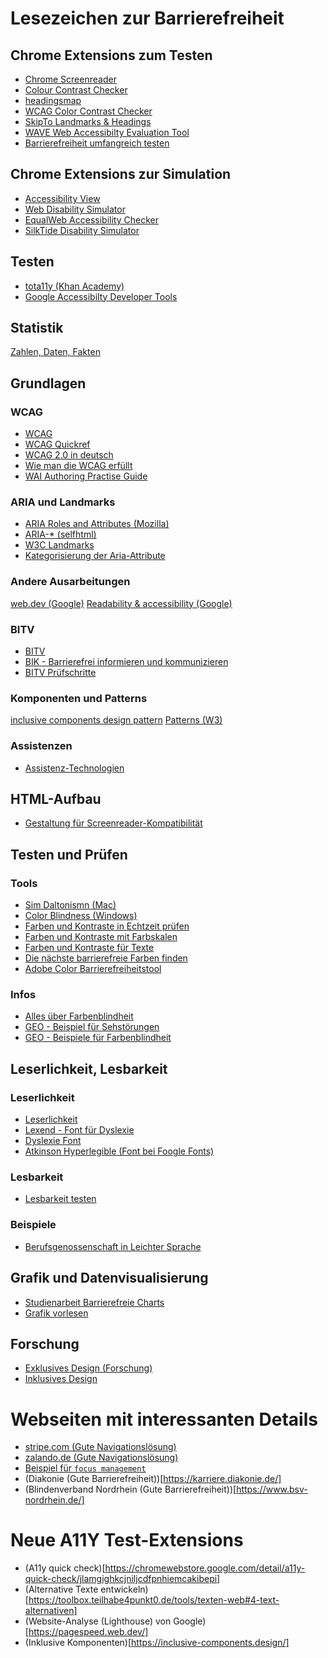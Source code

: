 # Lesezeichen zur Barrierefreiheit

## Chrome Extensions zum Testen

-   [Chrome Screenreader](https://chrome.google.com/webstore/detail/screen-reader/kgejglhpjiefppelpmljglcjbhoiplfn/related?hl=de)
-   [Colour Contrast Checker](https://chrome.google.com/webstore/detail/colour-contrast-checker/nmmjeclfkgjdomacpcflgdkgpphpmnfe?hl=de)
-   [headingsmap](https://chrome.google.com/webstore/detail/headingsmap/flbjommegcjonpdmenkdiocclhjacmbi?hl=de)
-   [WCAG Color Contrast Checker](https://chrome.google.com/webstore/detail/wcag-color-contrast-check/plnahcmalebffmaghcpcmpaciebdhgdf?hl=de)
-   [SkipTo Landmarks & Headings](https://chrome.google.com/webstore/detail/skipto-landmarks-headings/fjkpbfcodhflpdildjbmdhhmcoplghgf)
-   [WAVE Web Accessibilty Evaluation Tool](https://wave.webaim.org/extension/)
-   [Barrierefreiheit umfangreich testen](https://chromewebstore.google.com/detail/arc-toolkit/chdkkkccnlfncngelccgbgfmjebmkmce?utm_source=ext_app_menu)

## Chrome Extensions zur Simulation

-   [Accessibility View](https://chrome.google.com/webstore/detail/accessibility-view/ekpmnemcmjcimpnmofmiaeoggjkjohjg?hl=de)
-   [Web Disability Simulator](https://chrome.google.com/webstore/detail/web-disability-simulator/olioanlbgbpmdlgjnnampnnlohigkjla?hl=de)
-   [EqualWeb Accessibility Checker](https://chrome.google.com/webstore/detail/equalweb-accessibility-ch/imemciokfejbnonkkinhcdfigdilcllg?hl=de)
-   [SilkTide Disability Simulator](https://silktide.com/tools/toolbar/)

## Testen

-   [tota11y (Khan Academy)](https://khan.github.io/tota11y/)
-   [Google Accessibilty Developer Tools](https://github.com/GoogleChrome/accessibility-developer-tools)

## Statistik

[Zahlen, Daten, Fakten](https://www.bgw-online.de/bgw-online-de/service/medien-arbeitshilfen/medien-center/behindertenhilfe-in-deutschland-zahlen-daten-fakten-20896)

## Grundlagen

### WCAG

-   [WCAG](https://www.w3.org/WAI/standards-guidelines/wcag/)
-   [WCAG Quickref](https://www.w3.org/WAI/WCAG22/quickref/)
-   [WCAG 2.0 in deutsch](https://www.einfach-fuer-alle.de/wcag2.0/uebersetzungen/WCAG20-de/)
-   [Wie man die WCAG erfüllt](https://www.einfach-fuer-alle.de/wcag2.0/uebersetzungen/How-to-Meet-WCAG-2.0/#qr-text-equiv-all)
-   [WAI Authoring Practise Guide](https://www.w3.org/WAI/ARIA/apg/)

### ARIA und Landmarks

-   [ARIA Roles and Attributes (Mozilla)](https://developer.mozilla.org/en-US/docs/Web/Accessibility/ARIA)
-   [ARIA-\* (selfhtml)](https://wiki.selfhtml.org/wiki/HTML/Attribute/aria-*)
-   [W3C Landmarks](https://www.w3.org/WAI/ARIA/apg/patterns/landmarks/examples/general-principles.html)
-   [Kategorisierung der Aria-Attribute](https://www.w3.org/TR/2014/REC-wai-aria-20140320/roles#roles_categorization)

### Andere Ausarbeitungen

[web.dev (Google)](https://web.dev/learn/accessibility)
[Readability & accessibility (Google)](https://fonts.google.com/knowledge/readability_and_accessibility)

### BITV

-   [BITV](https://www.gesetze-im-internet.de/bitv_2_0/BJNR184300011.html)
-   [BIK - Barrierefrei informieren und kommunizieren](https://bik-fuer-alle.de/barrierefreiheit-umsetzen.html)
-   [BITV Prüfschritte](https://ergebnis.bitvtest.de/pruefverfahren?tx_twbitvtest_procedure%5Baction%5D=show&tx_twbitvtest_procedure%5Bcontroller%5D=Procedure&tx_twbitvtest_procedure%5Bprocedure%5D=11&cHash=4a277975185785af9c687eb03489b3ef)

### Komponenten und Patterns

[inclusive components design pattern](https://inclusive-components.design/)
[Patterns (W3)](https://www.w3.org/WAI/ARIA/apg/patterns/)

### Assistenzen

-   [Assistenz-Technologien](https://www.weissenstein-bs.de/)

## HTML-Aufbau

-   [Gestaltung für Screenreader-Kompatibilität](https://immocado.com/barrierefrei/designing-screen-reader-compatibility/)

## Testen und Prüfen

### Tools

-   [Sim Daltonismn (Mac)](https://michelf.ca/projects/sim-daltonism/)
-   [Color Blindness (Windows)](https://apps.microsoft.com/detail/9NBLGGH4385H?hl=en-US&gl=US)
-   [Farben und Kontraste in Echtzeit prüfen](https://contrast-checker.glitch.me/)
-   [Farben und Kontraste mit Farbskalen](https://colorbox.io/)
-   [Farben und Kontraste für Texte](https://webaim.org/resources/contrastchecker/)
-   [Die nächste barrierefreie Farben finden](https://www.learnui.design/tools/accessible-color-generator.html)
-   [Adobe Color Barrierefreiheitstool](https://color.adobe.com/de/create/color-contrast-analyzer)

### Infos

-   [Alles über Farbenblindheit](https://www.color-blindness.com/)
-   [GEO - Beispiel für Sehstörungen](https://www.geo.de/wissen/gesundheit/22295-rtkl-augenkrankheiten-wie-menschen-mit-sehstoerungen-die-welt-wahrnehmen)
-   [GEO - Beispiele für Farbenblindheit](https://www.geo.de/wissen/gesundheit/19493-rtkl-interaktive-bilder-wie-farbenblinde-menschen-die-welt-sehen)

## Leserlichkeit, Lesbarkeit

### Leserlichkeit

-   [Leserlichkeit](https://www.leserlich.info/)
-   [Lexend - Font für Dyslexie](https://www.lexend.com/)
-   [Dyslexie Font](https://www.dyslexiefont.com/)
-   [Atkinson Hyperlegible (Font bei Foogle Fonts)](https://fonts.google.com/specimen/Atkinson+Hyperlegible)

### Lesbarkeit

-   [Lesbarkeit testen](http://leichtlesbar.ch/html/)

### Beispiele

-   [Berufsgenossenschaft in Leichter Sprache](https://www.bgw-online.de/bgw-online-de/begriffe-in-leichter-sprache-berufs-genossenschaft-einfach-28780)

## Grafik und Datenvisualisierung

-   [Studienarbeit Barrierefreie Charts](https://courses.isds.tugraz.at/ivis/surveys/ss2021/ivis-ss2021-g1-survey-accessible-charts.pdf)
-   [Grafik vorlesen](https://semanticresponsiveillustration.com/)

## Forschung

-   [Exklusives Design (Forschung)](https://exclusive-design.vasilis.nl/)
-   [Inklusives Design](https://inclusivedesignprinciples.org/)

# Webseiten mit interessanten Details

-   [stripe.com (Gute Navigationslösung)](https://stripe.com/en-de)
-   [zalando.de (Gute Navigationslösung)](https://www.zalando.de/)
-   [Beispiel für `focus management`](https://headlessui.com/react/listbox#focus-management)
-   (Diakonie (Gute Barrierefreiheit))[https://karriere.diakonie.de/]
-   (Blindenverband Nordrhein (Gute Barrierefreiheit))[https://www.bsv-nordrhein.de/]

# Neue A11Y Test-Extensions

-   (A11y quick check)[https://chromewebstore.google.com/detail/a11y-quick-check/jlamgighkcjniljcdfpnhiemcakibepi]
-   (Alternative Texte entwickeln)[https://toolbox.teilhabe4punkt0.de/tools/texten-web#4-text-alternativen]
-   (Website-Analyse (Lighthouse) von Google)[https://pagespeed.web.dev/]
-   (Inklusive Komponenten)[https://inclusive-components.design/]
